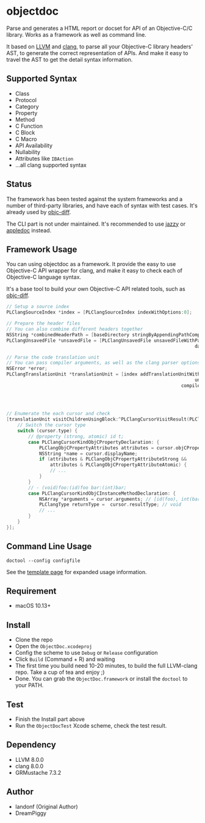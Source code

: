 # objectdoc

Parse and generates a HTML report or docset for API of an Objective-C/C library. Works as a framework as well as command line.

It based on [LLVM](https://llvm.org/) and [clang](https://clang.llvm.org/), to parse all your Objective-C library headers' AST, to generate the correct representation of APIs. And make it easy to travel the AST to get the detail syntax information.

## Supported Syntax

+ Class
+ Protocol
+ Category
+ Property
+ Method
+ C Function
+ C Block
+ C Macro
+ API Availability
+ Nullability
+ Attributes like `IBAction`
+ ...all clang supported syntax

## Status

The framework has been tested against the system frameworks and a number of third-party libraries, and have each of syntax with test cases. It's already used by [objc-diff](http://codeworkshop.net/objc-diff/).

The CLI part is not under maintained. It's recommended to use [jazzy](https://github.com/realm/jazzy) or [appledoc](https://github.com/tomaz/appledoc) instead.

## Framework Usage

You can using objectdoc as a framework. It provide the easy to use Objective-C API wrapper for clang, and make it easy to check each of Objective-C language syntax.

It's a base tool to build your own Objective-C API related tools, such as [objc-diff](http://codeworkshop.net/objc-diff/).

```objectivec
// Setup a source index
PLClangSourceIndex *index = [PLClangSourceIndex indexWithOptions:0];

// Prepare the header files
// You can also combine different headers together
NSString *combinedHeaderPath = [baseDirectory stringByAppendingPathComponent:@"_OCDAPI.h"];
PLClangUnsavedFile *unsavedFile = [PLClangUnsavedFile unsavedFileWithPath:combinedHeaderPath
                                                                     data:[source dataUsingEncoding:NSUTF8StringEncoding]];

// Parse the code translation unit
// You can pass compiler arguments, as well as the clang parser options
NSError *error;
PLClangTranslationUnit *translationUnit = [index addTranslationUnitWithSourcePath:combinedHeaderPath
                                                                     unsavedFiles:@[unsavedFile]
                                                                compilerArguments:compilerArguments
                                                                          options:PLClangTranslationUnitCreationDetailedPreprocessingRecord |
                                                                                  PLClangTranslationUnitCreationSkipFunctionBodies | PLClangTranslationUnitCreationIncludeAttributedTypes
                                                                            error:&error];

// Enumerate the each cursor and check
[translationUnit visitChildrenUsingBlock:^PLClangCursorVisitResult(PLClangCursor *cursor) {
    // Switch the cursor type
    switch (cursor.type) {
        // @property (strong, atomic) id t;
        case PLClangCursorKindObjCPropertyDeclaration: {
            PLClangObjCPropertyAttributes attributes = cursor.objCPropertyAttributes;
            NSString *name = cursor.displayName;
            if (attributes & PLClangObjCPropertyAttributeStrong && 
                attributes & PLClangObjCPropertyAttributeAtomic) {
                // ...
            }
        }
        // - (void)foo:(id)foo bar:(int)bar;
        case PLClangCursorKindObjCInstanceMethodDeclaration: {
            NSArray *arguments = cursor.arguments; // [id(foo), int(bar)]
            PLClangType returnType =  cursor.resultType; // void
            // ...
        }
    }
}];
```

## Command Line Usage

```
doctool --config configfile
```

See the [template page](doctool/templates/index.html) for expanded usage information.

## Requirement

+ macOS 10.13+

## Install

+ Clone the repo
+ Open the `ObjectDoc.xcodeproj`
+ Config the scheme to use `Debug` or `Release` configuration
+ Click `Build` (Command + R) and waiting
+ The first time you build need 10-20 minutes, to build the full LLVM-clang repo. Take a cup of tea and enjoy ;)
+ Done. You can grab the `ObjectDoc.framework` or install the `doctool` to your PATH.

## Test

+ Finish the Install part above
+ Run the `ObjectDocTest` Xcode scheme, check the test result.

## Dependency

- LLVM 8.0.0
- clang 8.0.0
- GRMustache 7.3.2

## Author

- landonf (Original Author)
- DreamPiggy


